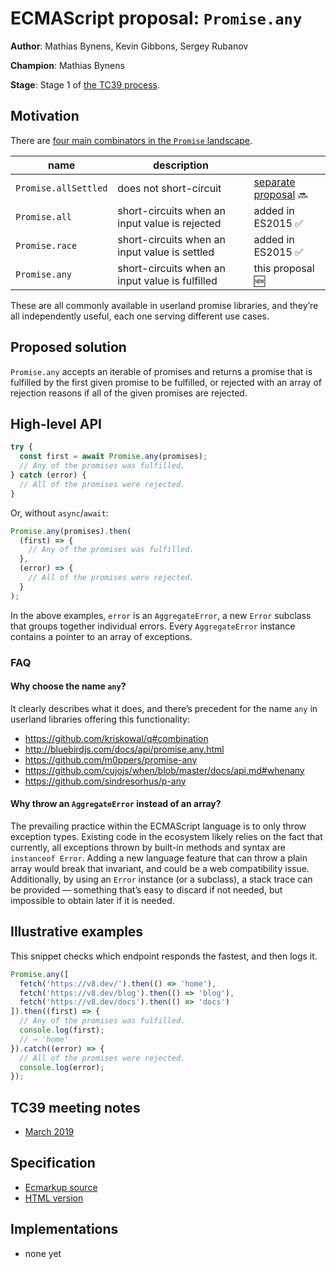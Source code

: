 # ECMAScript proposal: `Promise.any`

**Author**: Mathias Bynens, Kevin Gibbons, Sergey Rubanov

**Champion**: Mathias Bynens

**Stage**: Stage 1 of [the TC39 process](https://tc39.github.io/process-document/).

## Motivation

There are [four main combinators in the `Promise` landscape](https://v8.dev/features/promise-combinators).

| name                 | description                                     |                                                                             |
| -------------------- | ----------------------------------------------- | --------------------------------------------------------------------------- |
| `Promise.allSettled` | does not short-circuit                          | [separate proposal](https://github.com/tc39/proposal-promise-allSettled) 🔜 |
| `Promise.all`        | short-circuits when an input value is rejected  | added in ES2015 ✅                                                          |
| `Promise.race`       | short-circuits when an input value is settled   | added in ES2015 ✅                                                          |
| `Promise.any`        | short-circuits when an input value is fulfilled | this proposal 🆕                                                            |

These are all commonly available in userland promise libraries, and they’re all independently useful, each one serving different use cases.

## Proposed solution

`Promise.any` accepts an iterable of promises and returns a promise that is fulfilled by the first given promise to be fulfilled, or rejected with an array of rejection reasons if all of the given promises are rejected.

## High-level API

```js
try {
  const first = await Promise.any(promises);
  // Any of the promises was fulfilled.
} catch (error) {
  // All of the promises were rejected.
}
```

Or, without `async`/`await`:

```js
Promise.any(promises).then(
  (first) => {
    // Any of the promises was fulfilled.
  },
  (error) => {
    // All of the promises were rejected.
  }
);
```

In the above examples, `error` is an `AggregateError`, a new `Error` subclass that groups together individual errors. Every `AggregateError` instance contains a pointer to an array of exceptions.

### FAQ

#### Why choose the name `any`?

It clearly describes what it does, and there’s precedent for the name `any` in userland libraries offering this functionality:

- https://github.com/kriskowal/q#combination
- http://bluebirdjs.com/docs/api/promise.any.html
- https://github.com/m0ppers/promise-any
- https://github.com/cujojs/when/blob/master/docs/api.md#whenany
- https://github.com/sindresorhus/p-any

#### Why throw an `AggregateError` instead of an array?

The prevailing practice within the ECMAScript language is to only throw exception types. Existing code in the ecosystem likely relies on the fact that currently, all exceptions thrown by built-in methods and syntax are `instanceof Error`. Adding a new language feature that can throw a plain array would break that invariant, and could be a web compatibility issue. Additionally, by using an `Error` instance (or a subclass), a stack trace can be provided — something that’s easy to discard if not needed, but impossible to obtain later if it is needed.

## Illustrative examples

This snippet checks which endpoint responds the fastest, and then logs it.

```js
Promise.any([
  fetch('https://v8.dev/').then(() => 'home'),
  fetch('https://v8.dev/blog').then(() => 'blog'),
  fetch('https://v8.dev/docs').then(() => 'docs')
]).then((first) => {
  // Any of the promises was fulfilled.
  console.log(first);
  // → 'home'
}).catch((error) => {
  // All of the promises were rejected.
  console.log(error);
});
```

## TC39 meeting notes

- [March 2019](https://github.com/rwaldron/tc39-notes/blob/master/meetings/2019-03/mar-27.md#promiseany)

## Specification

- [Ecmarkup source](https://github.com/tc39/proposal-promise-any/blob/master/spec.html)
- [HTML version](https://tc39.github.io/proposal-promise-any/)

## Implementations

- none yet
